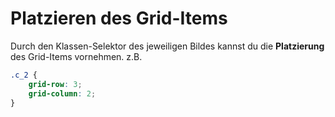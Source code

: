 # Platzieren des Grid-Items

Durch den Klassen-Selektor des jeweiligen Bildes kannst du die **Platzierung** des Grid-Items vornehmen.
z.B.
```css
.c_2 {
    grid-row: 3;
    grid-column: 2;
}
```